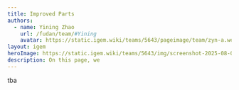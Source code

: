 ```yaml
---
title: Improved Parts
authors:
  - name: Yining Zhao
    url: /fudan/team/#Yining
    avatar: https://static.igem.wiki/teams/5643/pageimage/team/zyn-a.webp
layout: igem
heroImage: https://static.igem.wiki/teams/5643/img/screenshot-2025-08-06-at-21-23-43.webp
description: On this page, we
---
```


tba